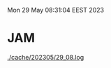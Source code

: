 Mon 29 May 08:31:04 EEST 2023
# JAM
<a href='./cache/202305/29_08.log'>./cache/202305/29_08.log</a>
